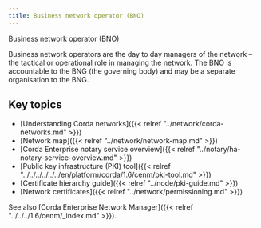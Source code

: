 ```yaml
---
title: Business network operator (BNO)
---
```

Business network operator (BNO)

Business network operators are the day to day managers of the network – the tactical or operational role in managing the network. The BNO is accountable to the BNG (the governing body) and may be a separate organisation to the BNG. 

## Key topics

* [Understanding Corda networks]({{< relref "../network/corda-networks.md" >}})
* [Network map]({{< relref "../network/network-map.md" >}})
* [Corda Enterprise notary service overview]({{< relref "../notary/ha-notary-service-overview.md" >}})
* [Public key infrastructure (PKI) tool]({{< relref "../../../../../../en/platform/corda/1.6/cenm/pki-tool.md" >}})
* [Certificate hierarchy guide]({{< relref "../node/pki-guide.md" >}})
* [Network certificates]({{< relref "../network/permissioning.md" >}})


See also [Corda Enterprise Network Manager]({{< relref "../../../1.6/cenm/_index.md" >}}).
